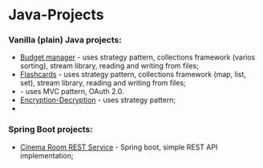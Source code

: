 # Java-Projects

### Vanilla (plain) Java projects:


- [Budget manager](https://github.com/soso42/Budget-Manager) - uses strategy pattern, collections framework (varios sorting), stream library, reading and writing from files;
- [Flashcards](https://github.com/soso42/Flashcards/) - uses strategy pattern, collections framework (map, list, set), stream library, reading and writing from files;
- []() - uses MVC pattern, OAuth 2.0.
- [Encryption-Decryption](https://github.com/soso42/Encryption-Decryption-Jetbrains-Academy/) - uses strategy pattern;
- 



### Spring Boot projects:

- [Cinema Room REST Service](https://github.com/soso42/Cinema-Room-REST-Service) - Spring boot, simple REST API implementation;
